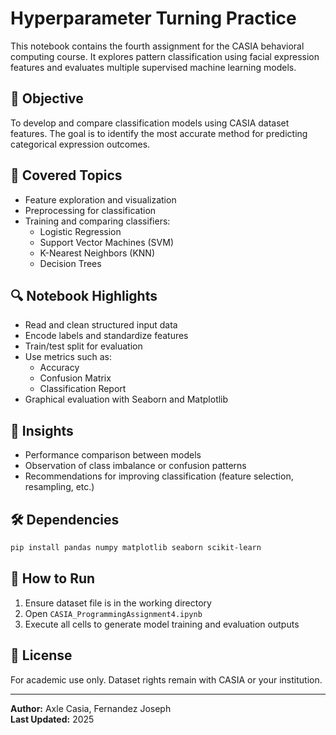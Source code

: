 # Hyperparameter Turning Practice

This notebook contains the fourth assignment for the CASIA behavioral computing course. It explores pattern classification using facial expression features and evaluates multiple supervised machine learning models.

## 🎯 Objective
To develop and compare classification models using CASIA dataset features. The goal is to identify the most accurate method for predicting categorical expression outcomes.

## 🧩 Covered Topics
- Feature exploration and visualization
- Preprocessing for classification
- Training and comparing classifiers:
  - Logistic Regression
  - Support Vector Machines (SVM)
  - K-Nearest Neighbors (KNN)
  - Decision Trees

## 🔍 Notebook Highlights
- Read and clean structured input data
- Encode labels and standardize features
- Train/test split for evaluation
- Use metrics such as:
  - Accuracy
  - Confusion Matrix
  - Classification Report
- Graphical evaluation with Seaborn and Matplotlib

## 🧠 Insights
- Performance comparison between models
- Observation of class imbalance or confusion patterns
- Recommendations for improving classification (feature selection, resampling, etc.)

## 🛠️ Dependencies
```bash
pip install pandas numpy matplotlib seaborn scikit-learn
```

## 📁 How to Run
1. Ensure dataset file is in the working directory
2. Open `CASIA_ProgrammingAssignment4.ipynb`
3. Execute all cells to generate model training and evaluation outputs

## 📄 License
For academic use only. Dataset rights remain with CASIA or your institution.

---
**Author:** Axle Casia, Fernandez Joseph  
**Last Updated:** 2025

